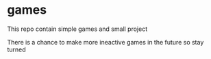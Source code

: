 # games
This repo contain simple games and small project

There is a chance to make more ineactive games in the future so stay turned

